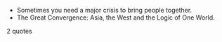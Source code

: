  - Sometimes you need a major crisis to bring people together.
 - The Great Convergence: Asia, the West and the Logic of One World.

2 quotes